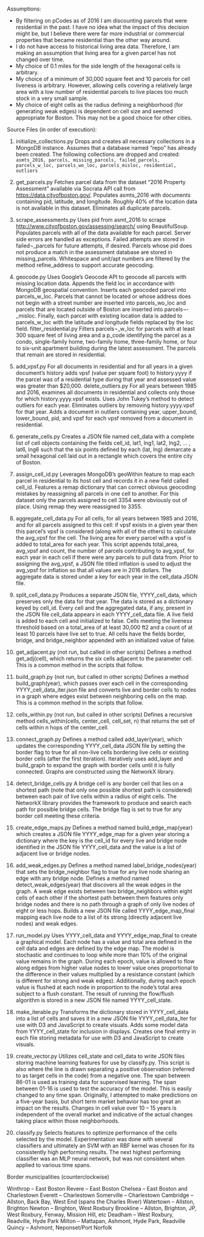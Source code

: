 Assumptions:

- By filtering on pCodes as of 2016 I am discounting parcels that were residential in the past. I have no idea what the impact of this decision might be, but I believe there were far more industrial or commercial properties that became residential than the other way around.
- I do not have access to historical living area data. Therefore, I am making an assumption that living area for a given parcel has not changed over time.
- My choice of 0.1 miles for the side length of the hexagonal cells is arbitrary.
- My choice of a minimum of 30,000 square feet and 10 parcels for cell liveness is arbitrary. However, allowing cells covering a relatively large area with a low number of residential parcels to live places too much stock in a very small sample.
- My choice of eight cells as the radius defining a neighborhood (for generating weak edges) is dependent on cell size and seemed appropriate for Boston. This may not be a good choice for other cities.

Source Files (in order of execution):

1. initialize_collections.py	Drops and creates all necessary collections in a MongoDB instance. Assumes that a database named “repo” has already been created. The following collections are dropped and created: `asmts_2016, parcels, missing_parcels, failed_parcels, parcels_w_loc, parcels_wo_loc, parcels_misloc, residential, outliers`

1. get_parcels.py	Fetches parcel data from the dataset “2016 Property Assessment” available via Socrata API call from https://data.cityofboston.gov/. Populates asmts_2016 with documents containing pid, latitude, and longitude. Roughly 40% of the location data is not available in this dataset. Eliminates all duplicate parcels.

1. scrape_assessments.py	Uses pid from asmt_2016 to scrape http://www.cityofboston.gov/assessing/search/ using BeautifulSoup. Populates parcels with all of the data available for each parcel. Server side errors are handled as exceptions. Failed attempts are stored in failed¬_parcels for future attempts, if desired. Parcels whose pid does not produce a match in the assessment database are stored in missing_parcels. Whitespace and unit/apt numbers are filtered by the method refine_address to support accurate geocoding. 

1. geocode.py	Uses Google’s Geocode API to geocode all parcels with missing location data. Appends the field loc in accordance with MongoDB geospatial convention. Inserts each geocoded parcel into parcels_w_loc. Parcels that cannot be located or whose address does not begin with a street number are inserted into parcels_wo_loc and parcels that are located outside of Boston are inserted into parcels¬-_misloc. Finally, each parcel with existing location data is added to parcels_w_loc with the latitude and longitude fields replaced by the loc field.
filter_residential.py	Filters parcels¬_w_loc for parcels with at least 300 square feet of living area and a p_code identifying the parcel as a condo, single-family home, two-family home, three-family home, or four to six-unit apartment building during the latest assessment. The parcels that remain are stored in residential. 

1. add_vpsf.py	For all documents in residential and for all years in a given document’s history adds vpsf (value per square foot) to history.yyyy if the parcel was of a residential type during that year and assessed value was greater than $20,000.
delete_outliers.py	For all years between 1985 and 2016, examines all documents in residential and collects only those for which history.yyyy.vpsf exists. Uses John Tukey’s method to detect outliers for each year. Eliminates outliers by removing history.yyyy.vpsf for that year. Adds a document in outliers containing year, upper_bound, lower_bound, pid, and vpsf for each vpsf removed from a document in residential.

1. generate_cells.py	Creates a JSON file named cell_data with a complete list of cell objects containing the fields cell_id, lat1, lng1, lat2, lng2, … , lat6, lng6 such that the six points defined by each (lat, lng) demarcate a small hexagonal cell laid out in a rectangle which covers the entire city of Boston.

1. assign_cell_id.py	Leverages MongoDB’s geoWithin feature to map each parcel in residential to its host cell and records it in a new field called cell_id. Features a remap dictionary that can correct obvious geocoding mistakes by reassigning all parcels in one cell to another. For this dataset only the parcels assigned to cell 3354 were obviously out of place. Using remap they were reassigned to 3355.

1. aggregate_cell_data.py	For all cells, for all years between 1985 and 2016, and for all parcels assigned to this cell: if vpsf exists in a given year then this parcel’s vpsf is considered (along with all of the others) to calculate the avg_vpsf for the cell. The living area for every parcel with a vpsf is added to total_area for each year. This script appends total_area, avg_vpsf and count, the number of parcels contributing to avg_vpsf, for each year in each cell if there were any parcels to pull data from. Prior to assigning the avg_vpsf, a JSON file titled inflation is used to adjust the avg_vpsf for inflation so that all values are in 2016 dollars. The aggregate data is stored under a key for each year in the cell_data JSON file.

1. split_cell_data.py	Produces a separate JSON file, YYYY_cell_data, which preserves only the data for that year. The data is stored as a dictionary keyed by cell_id. Every cell and the aggregated data, if any, present in the JSON file cell_data appears in each YYYY_cell_data file. A live field is added to each cell and initialized to false. Cells meeting the liveness threshold based on a total_area of at least 30,000 ft2 and a count of at least 10 parcels have live set to true. All cells have the fields border, bridge, and bridge_neighbor appended with an initialized value of false.

1. get_adjacent.py (not run, but called in other scripts)	Defines a method get_adj(cell), which returns the six cells adjacent to the parameter cell. This is a common method in the scripts that follow.

1. build_graph.py (not run, but called in other scripts)	Defines a method build_graph(year), which passes over each cell in the corresponding YYYY_cell_data_iter.json file and converts live and border cells to nodes in a graph where edges exist between neighboring cells on the map. This is a common method in the scripts that follow.

1. cells_within.py (not run, but called in other scripts)	Defines a recursive method cells_within(cells, center_cell, cell_set, n) that returns the set of cells within n hops of the center_cell.

1. connect_graph.py	Defines a method called add_layer(year), which updates the corresponding YYYY_cell_data JSON file by setting the border flag to true for all non-live cells bordering live cells or existing border cells (after the first iteration). Iteratively uses add_layer and build_graph to expand the graph with border cells until it is fully connected. Graphs are constructed using the NetworkX library.

1. detect_bridge_cells.py	A bridge cell is any border cell that lies on a shortest path (note that only one possible shortest path is considered) between each pair of live cells within a radius of eight cells. The NetworkX library provides the framework to produce and search each path for possible bridge cells. The bridge flag is set to true for any border cell meeting these criteria.

1. create_edge_maps.py	Defines a method named build_edge_map(year) which creates a JSON file YYYY_edge_map for a given year storing a dictionary where the key is the cell_id for every live and bridge node identified in the JSON file YYYY_cell_data and the value is a list of adjacent live or bridge nodes.

1. add_weak_edges.py	Defines a method named label_bridge_nodes(year) that sets the bridge_neighbor flag to true for any live node sharing an edge with any bridge node. Defines a method named detect_weak_edges(year) that discovers all the weak edges in the graph. A weak edge exists between two bridge_neighbors within eight cells of each other if the shortest path between them features only bridge nodes and there is no path through a graph of only live nodes of eight or less hops. Builds a new JSON file called YYYY_edge_map_final mapping each live node to a list of its strong (directly adjacent live nodes) and weak edges.

1. run_model.py	Uses YYYY_cell_data and YYYY_edge_map_final to create a graphical model. Each node has a value and total area defined in the cell data and edges are defined by the edge map. The model is stochastic and continues to loop while more than 10% of the original value remains in the graph. During each epoch, value is allowed to flow along edges from higher value nodes to lower value ones proportional to the difference in their values multiplied by a resistance constant (which is different for strong and weak edges). Additionally, during each epoch value is flushed at each node in proportion to the node’s total area subject to a flush constant. The result of running the flow/flush algorithm is stored in a new JSON file named YYYY_cell_state.

1. make_iterable.py	Transforms the dictionary stored in YYYY_cell_data into a list of cells and saves it in a new JSON file YYYY_cell_data_iter for use with D3 and JavaScript to create visuals. Adds some model data from YYYY_cell_state for inclusion in displays. Creates one final entry in each file storing metadata for use with D3 and JavaScript to create visuals.

1. create_vector.py	Utilizes cell_state and cell_data to write JSON files storing machine learning features for use by classify.py. This script is also where the line is drawn separating a positive observation (referred to as target cells in the code) from a negative one. The span between 86-01 is used as training data for supervised learning. The span between 01-16 is used to test the accuracy of the model. This is easily changed to any time span. Originally, I attempted to make predictions on a five-year basis, but short term market behavior has too great an impact on the results. Changes in cell value over 10 – 15 years is independent of the overall market and indicative of the actual changes taking place within those neighborhoods.

1. classify.py	Selects features to optimize performance of the cells selected by the model. Experimentation was done with several classifiers and ultimately an SVM with an RBF kernel was chosen for its consistently high performing results. The next highest performing classifier was an MLP neural network, but was not consistent when applied to various time spans.

Border municipalities (counterclockwise)

Winthrop – East Boston
Revere – East Boston
Chelsea – East Boston and Charlestown
Everett – Charlestown 
Somerville – Charlestown 
Cambridge – Allston, Back Bay, West End (spans the Charles River)
Watertown – Allston, Brighton
Newton – Brighton, West Roxbury
Brookline – Allston, Brighton, JP, West Roxbury, Fenway, Mission Hill, etc
Deadham – West Roxbury, Readville, Hyde Park
Milton – Mattapan, Ashmont, Hyde Park, Readville
Quincy – Ashmont, Neponset/Port Norfolk
